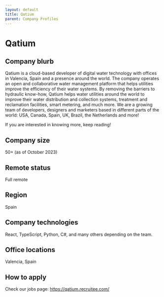 ```yaml
---
layout: default
title: Qatium
parent: Company Profiles
---
```


# Qatium

## Company blurb

Qatium is a cloud-based developer of digital water technology with offices in Valencia, Spain and a presence around the world.
The company operates an open and collaborative water management platform that helps utilities improve the efficiency of their water systems.
By removing the barriers to hydraulic know-how, Qatium helps water utilities around the world to improve their water distribution and collection systems, treatment and reclamation facilities, smart metering, and much more.
We are a growing team of developers, designers and marketers based in different parts of the world: USA, Canada, Spain, UK, Brazil, the Netherlands and more!

If you are interested in knowing more, keep reading!

## Company size

50+ (as of October 2023)

## Remote status

Full remote

## Region

Spain

## Company technologies

React, TypeScript, Python, C#, and many others depending on the team.

## Office locations

Valencia, Spain

## How to apply

Check our jobs page: https://qatium.recruitee.com/
